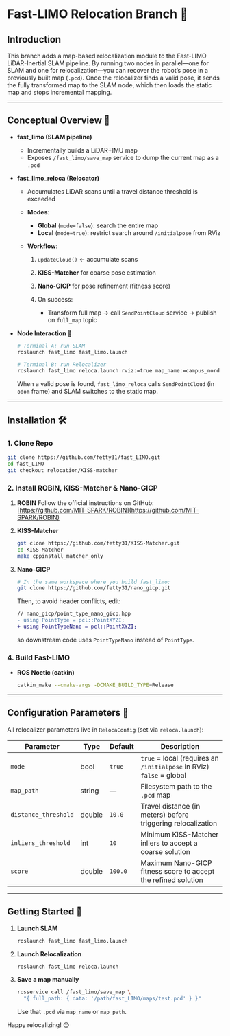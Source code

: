 # Fast-LIMO Relocation Branch 🚀

## Introduction 

This branch adds a map-based relocalization module to the Fast-LIMO LiDAR-Inertial SLAM pipeline. By running two nodes in parallel—one for SLAM and one for relocalization—you can recover the robot’s pose in a previously built map (`.pcd`). Once the relocalizer finds a valid pose, it sends the fully transformed map to the SLAM node, which then loads the static map and stops incremental mapping.

---

## Conceptual Overview 🤖

* **fast\_limo (SLAM pipeline)**

  * Incrementally builds a LiDAR+IMU map
  * Exposes `/fast_limo/save_map` service to dump the current map as a `.pcd`

* **fast\_limo\_reloca (Relocator)**

  * Accumulates LiDAR scans until a travel distance threshold is exceeded
  * **Modes**:

    * **Global** (`mode=false`): search the entire map
    * **Local** (`mode=true`): restrict search around `/initialpose` from RViz
  * **Workflow**:

    1. `updateCloud()` ← accumulate scans
    2. **KISS-Matcher** for coarse pose estimation
    3. **Nano-GICP** for pose refinement (fitness score)
    4. On success:

       * Transform full map → call `SendPointCloud` service → publish on `full_map` topic

* **Node Interaction** 🔄

  ```bash
  # Terminal A: run SLAM
  roslaunch fast_limo fast_limo.launch

  # Terminal B: run Relocalizer
  roslaunch fast_limo reloca.launch rviz:=true map_name:=campus_nord
  ```

  When a valid pose is found, `fast_limo_reloca` calls `SendPointCloud` (in `odom` frame) and SLAM switches to the static map.

---

## Installation 🛠️

### 1. Clone Repo

```bash
git clone https://github.com/fetty31/fast_LIMO.git
cd fast_LIMO
git checkout relocation/KISS-matcher
```

### 2. Install ROBIN, KISS-Matcher & Nano-GICP

1. **ROBIN**
   Follow the official instructions on GitHub:
   [https://github.com/MIT-SPARK/ROBIN](https://github.com/MIT-SPARK/ROBIN)

2. **KISS-Matcher**

   ```bash
   git clone https://github.com/fetty31/KISS-Matcher.git
   cd KISS-Matcher
   make cppinstall_matcher_only
   ```

3. **Nano-GICP**

   ```bash
   # In the same workspace where you build fast_limo:
   git clone https://github.com/fetty31/nano_gicp.git
   ```

   Then, to avoid header conflicts, edit:

   ```diff
   // nano_gicp/point_type_nano_gicp.hpp
   - using PointType = pcl::PointXYZI;
   + using PointTypeNano = pcl::PointXYZI;
   ```

   so downstream code uses `PointTypeNano` instead of `PointType`.

### 4. Build Fast-LIMO

* **ROS Noetic (catkin)**

  ```bash
  catkin_make --cmake-args -DCMAKE_BUILD_TYPE=Release
  ```

---

## Configuration Parameters 🔧

All relocalizer parameters live in `RelocaConfig` (set via `reloca.launch`):

| Parameter            | Type   | Default | Description                                                              |
| -------------------- | ------ | ------- | ------------------------------------------------------------------------ |
| `mode`               | bool   | `true`  | `true` = local (requires an `/initialpose` in RViz) <br>`false` = global |
| `map_path`           | string | —       | Filesystem path to the `.pcd` map                                        |
| `distance_threshold` | double | `10.0`  | Travel distance (in meters) before triggering relocalization             |
| `inliers_threshold`  | int    | `10`    | Minimum KISS-Matcher inliers to accept a coarse solution                 |
| `score`              | double | `100.0` | Maximum Nano-GICP fitness score to accept the refined solution           |

---

## Getting Started 🚀

1. **Launch SLAM**

   ```bash
   roslaunch fast_limo fast_limo.launch
   ```

2. **Launch Relocalization**

   ```bash
   roslaunch fast_limo reloca.launch
   ```

3. **Save a map manually**

   ```bash
   rosservice call /fast_limo/save_map \
     "{ full_path: { data: '/path/fast_LIMO/maps/test.pcd' } }"
   ```

   Use that `.pcd` via `map_name` or `map_path`.

Happy relocalizing! 😊
